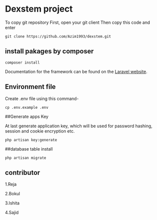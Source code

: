 # Dexstem project 

To copy git repository 
First, open your git client
Then copy this code and enter
```
git clone https://github.com/Azim1993/dexstem.git
```


## install pakages by composer 

```
composer install
```

Documentation for the framework can be found on the [Laravel website](http://laravel.com/docs).

## Environment file

Create .env file using this command-
```
cp .env.example .env
```

##Generate apps Key

At last generate application key, which will be used for password hashing, session and cookie encryption etc.

```
php artisan key:generate
```

##database table install

```
php artisan migrate
```



## contributor
1.Reja

2.Bokul

3.Ishita

4.Sajid


